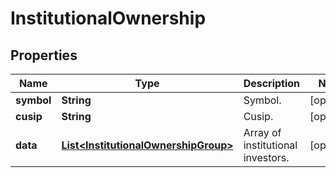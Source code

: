 # InstitutionalOwnership

## Properties

 Name       | Type                                                                          | Description                       | Notes      
------------|-------------------------------------------------------------------------------|-----------------------------------|------------
 **symbol** | **String**                                                                    | Symbol.                           | [optional] 
 **cusip**  | **String**                                                                    | Cusip.                            | [optional] 
 **data**   | [**List&lt;InstitutionalOwnershipGroup&gt;**](InstitutionalOwnershipGroup.md) | Array of institutional investors. | [optional] 




